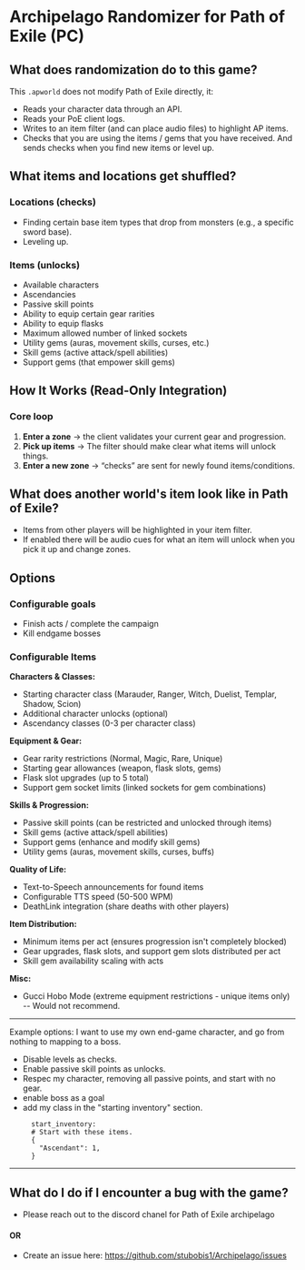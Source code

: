 # Archipelago Randomizer for Path of Exile (PC)


## What does randomization do to this game?

This `.apworld` does not modify Path of Exile directly, it:
- Reads your character data through an API.
- Reads your PoE client logs.
- Writes to an item filter (and can place audio files) to highlight AP items.
- Checks that you are using the items / gems that you have received. And sends checks when you find new items or level up.

## What items and locations get shuffled?

### Locations (checks)
- Finding certain base item types that drop from monsters (e.g., a specific sword base).
- Leveling up.

### Items (unlocks)
- Available characters
- Ascendancies
- Passive skill points
- Ability to equip certain gear rarities
- Ability to equip flasks
- Maximum allowed number of linked sockets
- Utility gems (auras, movement skills, curses, etc.)
- Skill gems (active attack/spell abilities)
- Support gems (that empower skill gems)


## How It Works (Read-Only Integration)

### Core loop
1. **Enter a zone** → the client validates your current gear and progression.
2. **Pick up items** → The filter should make clear what items will unlock things.
3. **Enter a new zone** → “checks” are sent for newly found items/conditions.

## What does another world's item look like in Path of Exile?
- Items from other players will be highlighted in your item filter.
- If enabled there will be audio cues for what an item will unlock when you pick it up and change zones.

## Options

### Configurable goals
- Finish acts / complete the campaign
- Kill endgame bosses

### Configurable Items

**Characters & Classes:**
- Starting character class (Marauder, Ranger, Witch, Duelist, Templar, Shadow, Scion)
- Additional character unlocks (optional)
- Ascendancy classes (0-3 per character class)

**Equipment & Gear:**
- Gear rarity restrictions (Normal, Magic, Rare, Unique)
- Starting gear allowances (weapon, flask slots, gems)
- Flask slot upgrades (up to 5 total)
- Support gem socket limits (linked sockets for gem combinations)

**Skills & Progression:**
- Passive skill points (can be restricted and unlocked through items)
- Skill gems (active attack/spell abilities)
- Support gems (enhance and modify skill gems)  
- Utility gems (auras, movement skills, curses, buffs)




**Quality of Life:**
- Text-to-Speech announcements for found items
- Configurable TTS speed (50-500 WPM)
- DeathLink integration (share deaths with other players)

**Item Distribution:**
- Minimum items per act (ensures progression isn't completely blocked)
- Gear upgrades, flask slots, and support gem slots distributed per act
- Skill gem availability scaling with acts

**Misc:**
- Gucci Hobo Mode (extreme equipment restrictions - unique items only) -- Would not recommend.

---
Example options:
I want to use my own end-game character, and go from nothing to mapping to a boss.
- Disable levels as checks.
- Enable passive skill points as unlocks.
- Respec my character, removing all passive points, and start with no gear.
- enable boss as a goal
- add my class in the "starting inventory" section.
  ```
    start_inventory:
    # Start with these items.
    {
      "Ascendant": 1,
    }
--- 
## What do I do if I encounter a bug with the game?
- Please reach out to the discord chanel for Path of Exile archipelago
#### OR
- Create an issue here: https://github.com/stubobis1/Archipelago/issues


